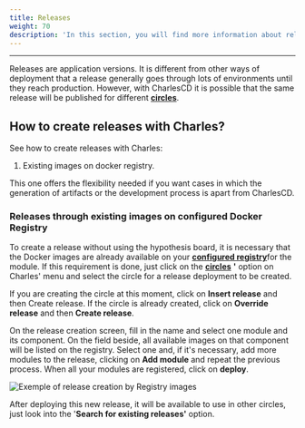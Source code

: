 ```yaml
---
title: Releases
weight: 70
description: 'In this section, you will find more information about releases on Charles.'
---
```


---

Releases are application versions. It is different from other ways of deployment that a release generally goes through lots of environments until they reach production. However, with CharlesCD it is possible that the same release will be published for different [**circles**](/reference/circles/).

## **How to create releases with Charles?**

See how to create releases with Charles:

1. Existing images on docker registry.

This one offers the flexibility needed if you want cases in which the generation of artifacts or the development process is apart from CharlesCD.

### **Releases through existing images on configured Docker Registry**

To create a release without using the hypothesis board, it is necessary that the Docker images are already available on your [**configured registry**](/get-started/defining-a-workspace/docker-registry/)for the module. If this requirement is done, just click on the [**circles**](/reference/circles/) **'** option on Charles' menu and select the circle for a release deployment to be created.

If you are creating the circle at this moment, click on **Insert release** and then Create release. If the circle is already created, click on **Override release** and then **Create release**.

On the release creation screen, fill in the name and select one module and its component. On the field beside, all available images on that component will be listed on the registry. Select one and, if it's necessary, add more modules to the release, clicking on **Add module** and repeat the previous process. When all your modules are registered, click on **deploy**.

![Exemple of release creation by Registry images](/shared/releases-por-meio-de-imagens-existentes%20%281%29%20%281%29.gif)

After deploying this new release, it will be available to use in other circles, just look into the '**Search for existing releases'** option.
